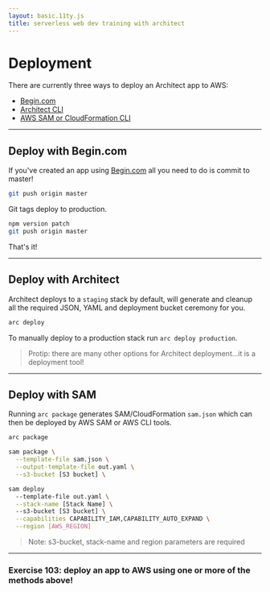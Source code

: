 ```yaml
---
layout: basic.11ty.js
title: serverless web dev training with architect
---
```


# Deployment

There are currently three ways to deploy an Architect app to AWS:

- <a href=#deploy-begin>Begin.com</a>
- <a href=#deploy-arc>Architect CLI</a>
- <a href=#deploy-sam>AWS SAM or CloudFormation CLI</a>

<hr>

<h2 id=deploy-begin>Deploy with Begin.com</h2>

If you've created an app using [Begin.com](https://begin.com) all you need to do is commit to master!

```bash
git push origin master
```

Git tags deploy to production.

```bash
npm version patch 
git push origin master
```

That's it!

---
<h2 id=deploy-arc>Deploy with Architect</h2>

Architect deploys to a `staging` stack by default, will generate and cleanup all the required JSON, YAML and deployment bucket ceremony for you.

```bash
arc deploy
```

To manually deploy to a production stack run `arc deploy production`. 

> Protip: there are many other options for Architect deployment…it is a deployment tool!


---
<h2 id=deploy-sam>Deploy with SAM</h2>

Running `arc package` generates SAM/CloudFormation `sam.json` which can then be deployed by AWS SAM or AWS CLI tools.

```bash
arc package

sam package \
  --template-file sam.json \
  --output-template-file out.yaml \
  --s3-bucket [S3 bucket] \

sam deploy 
  --template-file out.yaml \
  --stack-name [Stack Name] \ 
  --s3-bucket [S3 bucket] \
  --capabilities CAPABILITY_IAM,CAPABILITY_AUTO_EXPAND \
  --region [AWS_REGION]
```
> Note: s3-bucket, stack-name and region parameters are required

---
### Exercise 103: deploy an app to AWS using one or more of the methods above!
